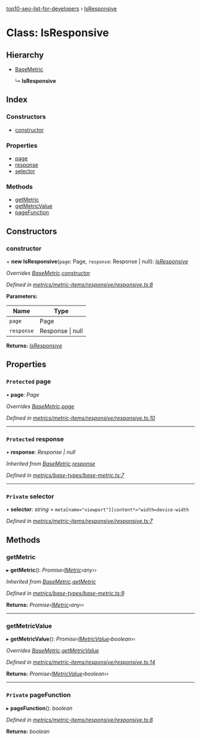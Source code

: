 [top10-seo-list-for-developers](../README.md) › [IsResponsive](isresponsive.md)

# Class: IsResponsive

## Hierarchy

* [BaseMetric](basemetric.md)

  ↳ **IsResponsive**

## Index

### Constructors

* [constructor](isresponsive.md#constructor)

### Properties

* [page](isresponsive.md#protected-page)
* [response](isresponsive.md#protected-response)
* [selector](isresponsive.md#private-selector)

### Methods

* [getMetric](isresponsive.md#getmetric)
* [getMetricValue](isresponsive.md#getmetricvalue)
* [pageFunction](isresponsive.md#private-pagefunction)

## Constructors

###  constructor

\+ **new IsResponsive**(`page`: Page, `response`: Response | null): *[IsResponsive](isresponsive.md)*

*Overrides [BaseMetric](basemetric.md).[constructor](basemetric.md#constructor)*

*Defined in [metrics/metric-items/responsive/responsive.ts:8](https://github.com/deepcrawl/top10-seo-list-for-developer/blob/38108d7/src/metrics/metric-items/responsive/responsive.ts#L8)*

**Parameters:**

Name | Type |
------ | ------ |
`page` | Page |
`response` | Response &#124; null |

**Returns:** *[IsResponsive](isresponsive.md)*

## Properties

### `Protected` page

• **page**: *Page*

*Overrides [BaseMetric](basemetric.md).[page](basemetric.md#protected-page)*

*Defined in [metrics/metric-items/responsive/responsive.ts:10](https://github.com/deepcrawl/top10-seo-list-for-developer/blob/38108d7/src/metrics/metric-items/responsive/responsive.ts#L10)*

___

### `Protected` response

• **response**: *Response | null*

*Inherited from [BaseMetric](basemetric.md).[response](basemetric.md#protected-response)*

*Defined in [metrics/base-types/base-metric.ts:7](https://github.com/deepcrawl/top10-seo-list-for-developer/blob/38108d7/src/metrics/base-types/base-metric.ts#L7)*

___

### `Private` selector

• **selector**: *string* =  `meta[name="viewport"][content*="width=device-width`

*Defined in [metrics/metric-items/responsive/responsive.ts:7](https://github.com/deepcrawl/top10-seo-list-for-developer/blob/38108d7/src/metrics/metric-items/responsive/responsive.ts#L7)*

## Methods

###  getMetric

▸ **getMetric**(): *Promise‹[IMetric](../interfaces/imetric.md)‹any››*

*Inherited from [BaseMetric](basemetric.md).[getMetric](basemetric.md#getmetric)*

*Defined in [metrics/base-types/base-metric.ts:9](https://github.com/deepcrawl/top10-seo-list-for-developer/blob/38108d7/src/metrics/base-types/base-metric.ts#L9)*

**Returns:** *Promise‹[IMetric](../interfaces/imetric.md)‹any››*

___

###  getMetricValue

▸ **getMetricValue**(): *Promise‹[IMetricValue](../interfaces/imetricvalue.md)‹boolean››*

*Overrides [BaseMetric](basemetric.md).[getMetricValue](basemetric.md#abstract-getmetricvalue)*

*Defined in [metrics/metric-items/responsive/responsive.ts:14](https://github.com/deepcrawl/top10-seo-list-for-developer/blob/38108d7/src/metrics/metric-items/responsive/responsive.ts#L14)*

**Returns:** *Promise‹[IMetricValue](../interfaces/imetricvalue.md)‹boolean››*

___

### `Private` pageFunction

▸ **pageFunction**(): *boolean*

*Defined in [metrics/metric-items/responsive/responsive.ts:8](https://github.com/deepcrawl/top10-seo-list-for-developer/blob/38108d7/src/metrics/metric-items/responsive/responsive.ts#L8)*

**Returns:** *boolean*
